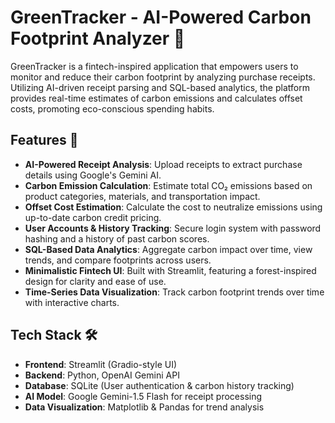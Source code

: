 # GreenTracker - AI-Powered Carbon Footprint Analyzer 🌿

GreenTracker is a fintech-inspired application that empowers users to monitor and reduce their carbon footprint by analyzing purchase receipts. Utilizing AI-driven receipt parsing and SQL-based analytics, the platform provides real-time estimates of carbon emissions and calculates offset costs, promoting eco-conscious spending habits.

## Features 🚀

- **AI-Powered Receipt Analysis**: Upload receipts to extract purchase details using Google's Gemini AI.
- **Carbon Emission Calculation**: Estimate total CO₂ emissions based on product categories, materials, and transportation impact.
- **Offset Cost Estimation**: Calculate the cost to neutralize emissions using up-to-date carbon credit pricing.
- **User Accounts & History Tracking**: Secure login system with password hashing and a history of past carbon scores.
- **SQL-Based Data Analytics**: Aggregate carbon impact over time, view trends, and compare footprints across users.
- **Minimalistic Fintech UI**: Built with Streamlit, featuring a forest-inspired design for clarity and ease of use.
- **Time-Series Data Visualization**: Track carbon footprint trends over time with interactive charts.

## Tech Stack 🛠️

- **Frontend**: Streamlit (Gradio-style UI)
- **Backend**: Python, OpenAI Gemini API
- **Database**: SQLite (User authentication & carbon history tracking)
- **AI Model**: Google Gemini-1.5 Flash for receipt processing
- **Data Visualization**: Matplotlib & Pandas for trend analysis





